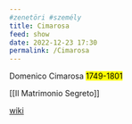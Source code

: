 ```yaml
---
#zenetöri #személy
title: Cimarosa
feed: show
date: 2022-12-23 17:30
permalink: /Cimarosa
---
```

Domenico Cimarosa
<mark>1749-1801</mark>

[[Il Matrimonio Segreto]]

[wiki](https://www.wikiwand.com/hu/Domenico_Cimarosa)
